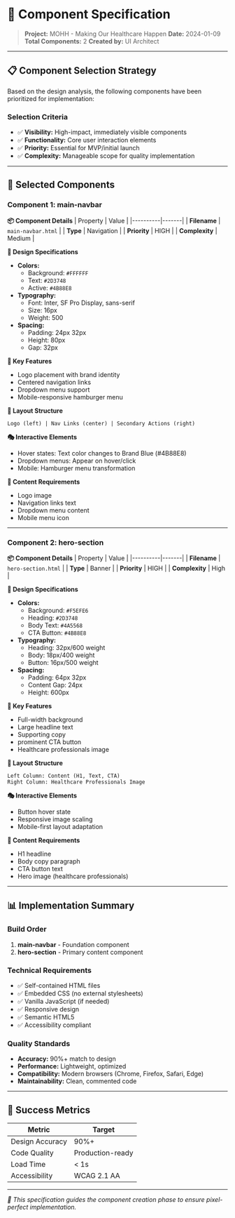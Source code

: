 # 🧩 Component Specification
> **Project:** MOHH - Making Our Healthcare Happen
> **Date:** 2024-01-09
> **Total Components:** 2
> **Created by:** UI Architect

---

## 📋 Component Selection Strategy
Based on the design analysis, the following components have been prioritized for implementation:

### Selection Criteria
- ✅ **Visibility:** High-impact, immediately visible components
- ✅ **Functionality:** Core user interaction elements
- ✅ **Priority:** Essential for MVP/initial launch
- ✅ **Complexity:** Manageable scope for quality implementation

---

## 🎯 Selected Components

### Component 1: main-navbar
**📦 Component Details**
| Property | Value |
|----------|-------|
| **Filename** | `main-navbar.html` |
| **Type** | Navigation |
| **Priority** | HIGH |
| **Complexity** | Medium |

**🎨 Design Specifications**
- **Colors:**
  - Background: `#FFFFFF`
  - Text: `#2D3748`
  - Active: `#4B88E8`
- **Typography:**
  - Font: Inter, SF Pro Display, sans-serif
  - Size: 16px
  - Weight: 500
- **Spacing:**
  - Padding: 24px 32px
  - Height: 80px
  - Gap: 32px

**🔧 Key Features**
- Logo placement with brand identity
- Centered navigation links
- Dropdown menu support
- Mobile-responsive hamburger menu

**📐 Layout Structure**
```
Logo (left) | Nav Links (center) | Secondary Actions (right)
```

**🎭 Interactive Elements**
- Hover states: Text color changes to Brand Blue (#4B88E8)
- Dropdown menus: Appear on hover/click
- Mobile: Hamburger menu transformation

**📝 Content Requirements**
- Logo image
- Navigation links text
- Dropdown menu content
- Mobile menu icon

---

### Component 2: hero-section
**📦 Component Details**
| Property | Value |
|----------|-------|
| **Filename** | `hero-section.html` |
| **Type** | Banner |
| **Priority** | HIGH |
| **Complexity** | High |

**🎨 Design Specifications**
- **Colors:**
  - Background: `#F5EFE6`
  - Heading: `#2D3748`
  - Body Text: `#4A5568`
  - CTA Button: `#4B88E8`
- **Typography:**
  - Heading: 32px/600 weight
  - Body: 18px/400 weight
  - Button: 16px/500 weight
- **Spacing:**
  - Padding: 64px 32px
  - Content Gap: 24px
  - Height: 600px

**🔧 Key Features**
- Full-width background
- Large headline text
- Supporting copy
- prominent CTA button
- Healthcare professionals image

**📐 Layout Structure**
```
Left Column: Content (H1, Text, CTA)
Right Column: Healthcare Professionals Image
```

**🎭 Interactive Elements**
- Button hover state
- Responsive image scaling
- Mobile-first layout adaptation

**📝 Content Requirements**
- H1 headline
- Body copy paragraph
- CTA button text
- Hero image (healthcare professionals)

---

## 📊 Implementation Summary

### Build Order
1. **main-navbar** - Foundation component
2. **hero-section** - Primary content component

### Technical Requirements
- ✅ Self-contained HTML files
- ✅ Embedded CSS (no external stylesheets)
- ✅ Vanilla JavaScript (if needed)
- ✅ Responsive design
- ✅ Semantic HTML5
- ✅ Accessibility compliant

### Quality Standards
- **Accuracy:** 90%+ match to design
- **Performance:** Lightweight, optimized
- **Compatibility:** Modern browsers (Chrome, Firefox, Safari, Edge)
- **Maintainability:** Clean, commented code

---

## 🎯 Success Metrics
| Metric | Target |
|--------|--------|
| Design Accuracy | 90%+ |
| Code Quality | Production-ready |
| Load Time | < 1s |
| Accessibility | WCAG 2.1 AA |

---

*📝 This specification guides the component creation phase to ensure pixel-perfect implementation.*